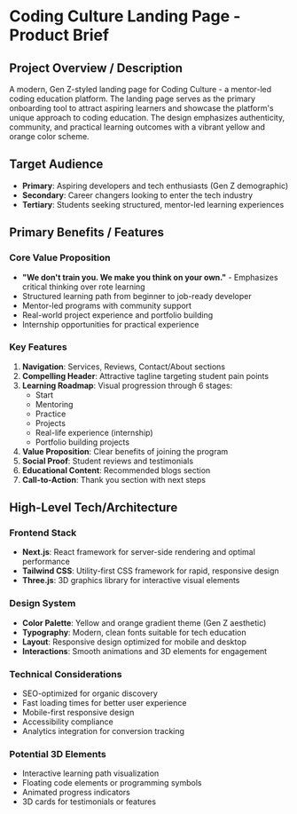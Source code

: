 # Coding Culture Landing Page - Product Brief

## Project Overview / Description

A modern, Gen Z-styled landing page for Coding Culture - a mentor-led coding education platform. The landing page serves as the primary onboarding tool to attract aspiring learners and showcase the platform's unique approach to coding education. The design emphasizes authenticity, community, and practical learning outcomes with a vibrant yellow and orange color scheme.

## Target Audience

- **Primary**: Aspiring developers and tech enthusiasts (Gen Z demographic)
- **Secondary**: Career changers looking to enter the tech industry
- **Tertiary**: Students seeking structured, mentor-led learning experiences

## Primary Benefits / Features

### Core Value Proposition
- **"We don't train you. We make you think on your own."** - Emphasizes critical thinking over rote learning
- Structured learning path from beginner to job-ready developer
- Mentor-led programs with community support
- Real-world project experience and portfolio building
- Internship opportunities for practical experience

### Key Features
1. **Navigation**: Services, Reviews, Contact/About sections
2. **Compelling Header**: Attractive tagline targeting student pain points
3. **Learning Roadmap**: Visual progression through 6 stages:
   - Start
   - Mentoring
   - Practice
   - Projects
   - Real-life experience (internship)
   - Portfolio building projects
4. **Value Proposition**: Clear benefits of joining the program
5. **Social Proof**: Student reviews and testimonials
6. **Educational Content**: Recommended blogs section
7. **Call-to-Action**: Thank you section with next steps

## High-Level Tech/Architecture

### Frontend Stack
- **Next.js**: React framework for server-side rendering and optimal performance
- **Tailwind CSS**: Utility-first CSS framework for rapid, responsive design
- **Three.js**: 3D graphics library for interactive visual elements

### Design System
- **Color Palette**: Yellow and orange gradient theme (Gen Z aesthetic)
- **Typography**: Modern, clean fonts suitable for tech education
- **Layout**: Responsive design optimized for mobile and desktop
- **Interactions**: Smooth animations and 3D elements for engagement

### Technical Considerations
- SEO-optimized for organic discovery
- Fast loading times for better user experience
- Mobile-first responsive design
- Accessibility compliance
- Analytics integration for conversion tracking

### Potential 3D Elements
- Interactive learning path visualization
- Floating code elements or programming symbols
- Animated progress indicators
- 3D cards for testimonials or features
